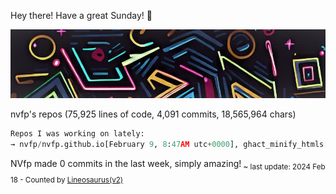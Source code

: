 Hey there! Have a great Sunday! 🌈

![banner](./assets/banner.jpg)

nvfp's repos (75,925 lines of code, 4,091 commits, 18,565,964 chars)

```python
Repos I was working on lately:
→ nvfp/nvfp.github.io[February 9, 8:47AM utc+0000], ghact_minify_htmls[January 23], ghact_auto_permalink[Monday, 10:33AM utc+0000]
```

NVfp made 0 commits in the last week, simply amazing!<sub> ~ last update: 2024 Feb 18 - Counted by [Lineosaurus(v2)](https://github.com/Lineosaurus/Lineosaurus)</sub>